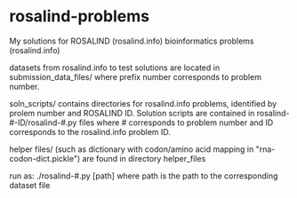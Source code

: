 # rosalind-problems
My solutions for ROSALIND (rosalind.info) bioinformatics problems (rosalind.info)

datasets from rosalind.info to test solutions are located in submission_data_files/ where prefix number corresponds to problem number.

soln_scripts/ contains directories for rosalind.info problems, identified by prolem number and ROSALIND ID. Solution scripts are contained in rosalind-#-ID/rosalind-#.py files where # corresponds to problem number and ID corresponds to the rosalind.info problem ID. 

helper files/ (such as dictionary with codon/amino acid mapping in "rna-codon-dict.pickle") are found in directory helper_files

run as: ./rosalind-#.py [path] where path is the path to the corresponding dataset file 
 
